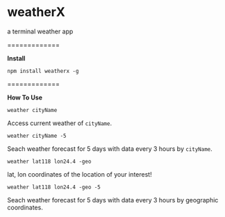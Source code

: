 # weatherX
a terminal weather app

=============

**Install** 

```
npm install weatherx -g
```
=============
  

   
**How To Use** 

```
weather cityName
```
Access current weather of `cityName`.
 
```
weather cityName -5
```
Seach weather forecast for 5 days with data every 3 hours by `cityName`.
 
```
weather lat118 lon24.4 -geo
```
lat, lon coordinates of the location of your interest!
 
```
weather lat118 lon24.4 -geo -5
```
Seach weather forecast for 5 days with data every 3 hours by geographic coordinates.
